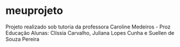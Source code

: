 # meuprojeto
Projeto realizado sob tutoria da professora Caroline Medeiros - Proz Educação
Alunas: Clíssia Carvalho, Juliana Lopes Cunha e Suellen de Souza Pereira
